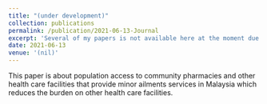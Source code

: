```yaml
---
title: "(under development)"
collection: publications
permalink: /publication/2021-06-13-Journal
excerpt: 'Several of my papers is not available here at the moment due to technical issues. For full list of my publication, I humbly invite you to access them all at my ResearchGate or GoogleScholar profile where you can view and download them. My apologies for any inconvenience caused, and should you require further assistance, please don't hesitate to drop me an email. Thank you.'
date: 2021-06-13
venue: '(nil)'
---
```

This paper is about population access to community pharmacies and other health care facilities that provide minor ailments services in Malaysia which reduces the burden on other health care facilities.
